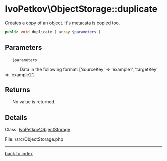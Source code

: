 # IvoPetkov\ObjectStorage::duplicate

Creates a copy of an object. It's metadata is copied too.

```php
public void duplicate ( array $parameters )
```

## Parameters

&nbsp;&nbsp;&nbsp;&nbsp;&nbsp;&nbsp;`$parameters`

&nbsp;&nbsp;&nbsp;&nbsp;&nbsp;&nbsp;&nbsp;&nbsp;&nbsp;&nbsp;&nbsp;&nbsp;Data in the following format: ['sourceKey' => 'example1', 'targetKey' => 'example2']

## Returns

&nbsp;&nbsp;&nbsp;&nbsp;&nbsp;&nbsp;No value is returned.

## Details

Class: [IvoPetkov\ObjectStorage](ivopetkov.objectstorage.class.md)

File: /src/ObjectStorage.php

---

[back to index](index.md)

